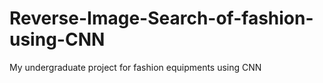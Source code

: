 # Reverse-Image-Search-of-fashion-using-CNN
My undergraduate project for fashion equipments using CNN
